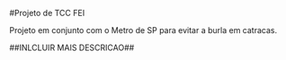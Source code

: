 #Projeto de TCC FEI

Projeto em conjunto com o Metro de SP para evitar a burla em catracas.

##INLCLUIR MAIS DESCRICAO##
